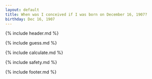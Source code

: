 ```yaml
---
layout: default
title: When was I conceived if I was born on December 16, 1907?
birthday: Dec 16, 1907
---
```


{% include header.md %}

{% include guess.md %}

{% include calculate.md %}

{% include safety.md %}

{% include footer.md %}



